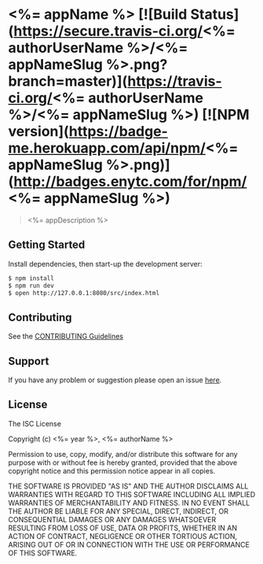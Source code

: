 # <%= appName %> [![Build Status](https://secure.travis-ci.org/<%= authorUserName %>/<%= appNameSlug %>.png?branch=master)](https://travis-ci.org/<%= authorUserName %>/<%= appNameSlug %>) [![NPM version](https://badge-me.herokuapp.com/api/npm/<%= appNameSlug %>.png)](http://badges.enytc.com/for/npm/<%= appNameSlug %>)

> <%= appDescription %>

## Getting Started

Install dependencies, then start-up the development server:

```bash
$ npm install
$ npm run dev
$ open http://127.0.0.1:8080/src/index.html
```

## Contributing

See the [CONTRIBUTING Guidelines](<%= url + '/blob/master/CONTRIBUTING.md' %>)

## Support
If you have any problem or suggestion please open an issue
[here](<%= bugs %>).

## License

The ISC License

Copyright (c) <%= year %>, <%= authorName %>

Permission to use, copy, modify, and/or distribute this software for any
purpose with or without fee is hereby granted, provided that the above
copyright notice and this permission notice appear in all copies.

THE SOFTWARE IS PROVIDED "AS IS" AND THE AUTHOR DISCLAIMS ALL WARRANTIES
WITH REGARD TO THIS SOFTWARE INCLUDING ALL IMPLIED WARRANTIES OF
MERCHANTABILITY AND FITNESS. IN NO EVENT SHALL THE AUTHOR BE LIABLE FOR
ANY SPECIAL, DIRECT, INDIRECT, OR CONSEQUENTIAL DAMAGES OR ANY DAMAGES
WHATSOEVER RESULTING FROM LOSS OF USE, DATA OR PROFITS, WHETHER IN AN
ACTION OF CONTRACT, NEGLIGENCE OR OTHER TORTIOUS ACTION, ARISING OUT OF
OR IN CONNECTION WITH THE USE OR PERFORMANCE OF THIS SOFTWARE.
